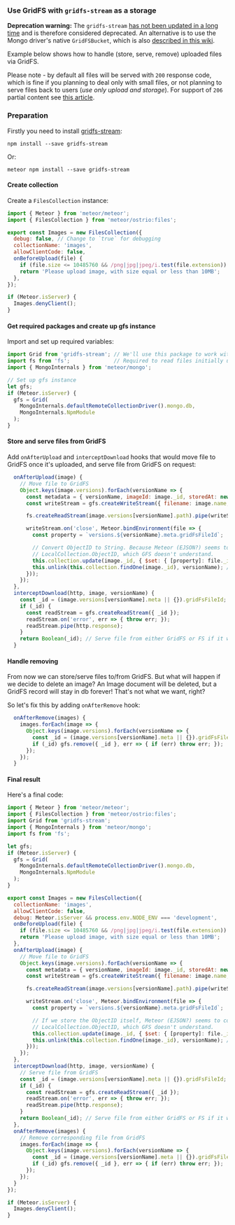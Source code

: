 ### Use GridFS with `gridfs-stream` as a storage

**Deprecation warning:** The `gridfs-stream` [has not been updated in a long time](https://github.com/aheckmann/gridfs-stream) and is therefore
considered deprecated. An alternative is to use the Mongo driver's native `GridFSBucket`, which is also [described in
this wiki](https://github.com/VeliovGroup/Meteor-Files/wiki/GridFS-Bucket-Integration).

Example below shows how to handle (store, serve, remove) uploaded files via GridFS.

Please note - by default all files will be served with `200` response code, which is fine if you planning to deal only with small files, or not planning to serve files back to users (*use only upload and storage*). For support of `206` partial content see [this article](https://github.com/VeliovGroup/Meteor-Files/wiki/GridFS---206-Streaming).

### Preparation

Firstly you need to install [gridfs-stream](https://github.com/aheckmann/gridfs-stream):
```shell
npm install --save gridfs-stream
```
Or:
```shell
meteor npm install --save gridfs-stream
```

#### Create collection

Create a `FilesCollection` instance:

```javascript
import { Meteor } from 'meteor/meteor';
import { FilesCollection } from 'meteor/ostrio:files';

export const Images = new FilesCollection({
  debug: false, // Change to `true` for debugging
  collectionName: 'images',
  allowClientCode: false,
  onBeforeUpload(file) {
    if (file.size <= 10485760 && /png|jpg|jpeg/i.test(file.extension)) return true;
    return 'Please upload image, with size equal or less than 10MB';
  },
});

if (Meteor.isServer) {
  Images.denyClient();
}
```

#### Get required packages and create up gfs instance

Import and set up required variables:

```javascript
import Grid from 'gridfs-stream'; // We'll use this package to work with GridFS
import fs from 'fs';              // Required to read files initially uploaded via Meteor-Files
import { MongoInternals } from 'meteor/mongo';

// Set up gfs instance
let gfs;
if (Meteor.isServer) {
  gfs = Grid(
    MongoInternals.defaultRemoteCollectionDriver().mongo.db,
    MongoInternals.NpmModule
  );
}
```

#### Store and serve files from GridFS

Add `onAfterUpload` and `interceptDownload` hooks that would move file to GridFS once it's uploaded, and serve file from GridFS on request:

```javascript
  onAfterUpload(image) {
    // Move file to GridFS
    Object.keys(image.versions).forEach(versionName => {
      const metadata = { versionName, imageId: image._id, storedAt: new Date() }; // Optional
      const writeStream = gfs.createWriteStream({ filename: image.name, metadata });

      fs.createReadStream(image.versions[versionName].path).pipe(writeStream);

      writeStream.on('close', Meteor.bindEnvironment(file => {
        const property = `versions.${versionName}.meta.gridFsFileId`;

        // Convert ObjectID to String. Because Meteor (EJSON?) seems to convert it to a
        // LocalCollection.ObjectID, which GFS doesn't understand.
        this.collection.update(image._id, { $set: { [property]: file._id.toString() } });
        this.unlink(this.collection.findOne(image._id), versionName); // Unlink file by version from FS
      }));
    });
  },
  interceptDownload(http, image, versionName) {
    const _id = (image.versions[versionName].meta || {}).gridFsFileId;
    if (_id) {
      const readStream = gfs.createReadStream({ _id });
      readStream.on('error', err => { throw err; });
      readStream.pipe(http.response);
    }
    return Boolean(_id); // Serve file from either GridFS or FS if it wasn't uploaded yet
  }
```

#### Handle removing

From now we can store/serve files to/from GridFS. But what will happen if we decide to
delete an image? An Image document will be deleted, but a GridFS record will stay in db forever!
That's not what we want, right?

So let's fix this by adding `onAfterRemove` hook:

```javascript
  onAfterRemove(images) {
    images.forEach(image => {
      Object.keys(image.versions).forEach(versionName => {
        const _id = (image.versions[versionName].meta || {}).gridFsFileId;
        if (_id) gfs.remove({ _id }, err => { if (err) throw err; });
      });
    });
  }
```

#### Final result

Here's a final code:

```javascript
import { Meteor } from 'meteor/meteor';
import { FilesCollection } from 'meteor/ostrio:files';
import Grid from 'gridfs-stream';
import { MongoInternals } from 'meteor/mongo';
import fs from 'fs';

let gfs;
if (Meteor.isServer) {
  gfs = Grid(
    MongoInternals.defaultRemoteCollectionDriver().mongo.db,
    MongoInternals.NpmModule
  );
}

export const Images = new FilesCollection({
  collectionName: 'images',
  allowClientCode: false,
  debug: Meteor.isServer && process.env.NODE_ENV === 'development',
  onBeforeUpload(file) {
    if (file.size <= 10485760 && /png|jpg|jpeg/i.test(file.extension)) return true;
    return 'Please upload image, with size equal or less than 10MB';
  },
  onAfterUpload(image) {
    // Move file to GridFS
    Object.keys(image.versions).forEach(versionName => {
      const metadata = { versionName, imageId: image._id, storedAt: new Date() }; // Optional
      const writeStream = gfs.createWriteStream({ filename: image.name, metadata });

      fs.createReadStream(image.versions[versionName].path).pipe(writeStream);

      writeStream.on('close', Meteor.bindEnvironment(file => {
        const property = `versions.${versionName}.meta.gridFsFileId`;

        // If we store the ObjectID itself, Meteor (EJSON?) seems to convert it to a
        // LocalCollection.ObjectID, which GFS doesn't understand.
        this.collection.update(image._id, { $set: { [property]: file._id.toString() } });
        this.unlink(this.collection.findOne(image._id), versionName); // Unlink files from FS
      }));
    });
  },
  interceptDownload(http, image, versionName) {
    // Serve file from GridFS
    const _id = (image.versions[versionName].meta || {}).gridFsFileId;
    if (_id) {
      const readStream = gfs.createReadStream({ _id });
      readStream.on('error', err => { throw err; });
      readStream.pipe(http.response);
    }
    return Boolean(_id); // Serve file from either GridFS or FS if it wasn't uploaded yet
  },
  onAfterRemove(images) {
    // Remove corresponding file from GridFS
    images.forEach(image => {
      Object.keys(image.versions).forEach(versionName => {
        const _id = (image.versions[versionName].meta || {}).gridFsFileId;
        if (_id) gfs.remove({ _id }, err => { if (err) throw err; });
      });
    });
  }
});

if (Meteor.isServer) {
  Images.denyClient();
}
```
